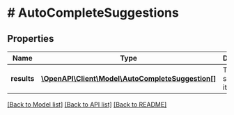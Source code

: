 # # AutoCompleteSuggestions

## Properties

Name | Type | Description | Notes
------------ | ------------- | ------------- | -------------
**results** | [**\OpenAPI\Client\Model\AutoCompleteSuggestion[]**](AutoCompleteSuggestion.md) | The list of suggested item. | [optional]

[[Back to Model list]](../../README.md#models) [[Back to API list]](../../README.md#endpoints) [[Back to README]](../../README.md)
